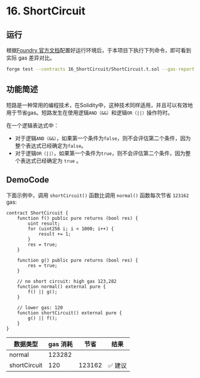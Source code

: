 # 16. ShortCircuit

## 运行

根据[Foundry 官方文档](https://getfoundry.sh/)配置好运行环境后，于本项目下执行下列命令，即可看到实际 gas 差异对比。

```bash
forge test --contracts 16_ShortCircuit/ShortCircuit.t.sol --gas-report
```

## 功能简述

短路是一种常用的编程技术，在Solidity中，这种技术同样适用，并且可以有效地用于节省gas。短路发生在使用逻辑`AND（&&）`和逻辑`OR（||）`操作符时。

在一个逻辑表达式中：

- 对于逻辑`AND（&&）`，如果第一个条件为`false`，则不会评估第二个条件，因为整个表达式已经确定为`false`。
- 对于逻辑`OR（||）`，如果第一个条件为`true`，则不会评估第二个条件，因为整个表达式已经确定为 `true` 。
## DemoCode
下面示例中，调用 `shortCircuit()` 函数比调用 `normal()` 函数每次节省 `123162` gas:

```solidity
contract ShortCircuit {
    function f() public pure returns (bool res) {
        uint result;
        for (uint256 i; i < 1000; i++) {
            result += 1;
        }
        res = true;
    }

    function g() public pure returns (bool res) {
        res = true;
    }

    // no short circuit: high gas 123,282 
    function normal() external pure {
        f() || g();
    }

    // lower gas: 120
    function shortCircuit() external pure {
        g() || f();
    }
}

```
| 数据类型    | gas 消耗 | 节省          | 结果    |
| ----------- | -------- | ------------- | ------- |
| normal  | 123282 |  |  |
| shortCircuit | 120  |    123162  |    ✅ 建议     |

